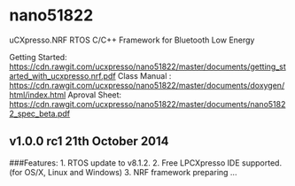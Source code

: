 nano51822
===============================
uCXpresso.NRF RTOS C/C++ Framework for Bluetooth Low Energy

Getting Started: https://cdn.rawgit.com/ucxpresso/nano51822/master/documents/getting_started_with_ucxpresso.nrf.pdf
Class Manual : https://cdn.rawgit.com/ucxpresso/nano51822/master/documents/doxygen/html/index.html
Aproval Sheet: https://cdn.rawgit.com/ucxpresso/nano51822/master/documents/nano51822_spec_beta.pdf

v1.0.0 rc1 21th October 2014
--------------------------------
###Features: 
	1. RTOS update to v8.1.2.
	2. Free LPCXpresso IDE supported. (for OS/X, Linux and Windows)
	3. NRF framework preparing ...
